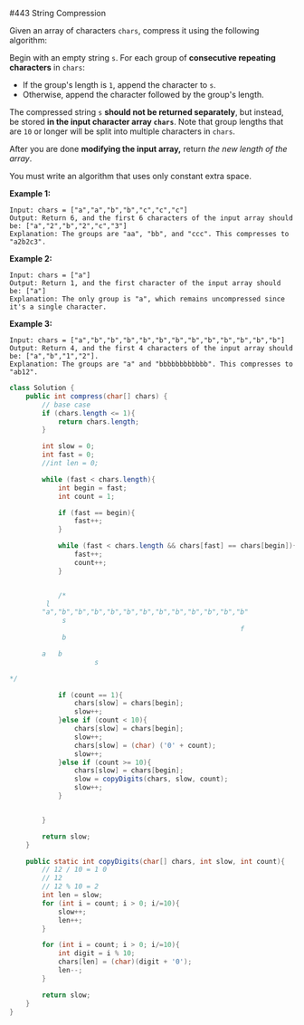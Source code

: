 #443 String Compression 

Given an array of characters `chars`, compress it using the following algorithm:

Begin with an empty string `s`. For each group of **consecutive repeating characters** in `chars`:

- If the group's length is `1`, append the character to `s`.
- Otherwise, append the character followed by the group's length.

The compressed string `s` **should not be returned separately**, but instead, be stored **in the input character array `chars`**. Note that group lengths that are `10` or longer will be split into multiple characters in `chars`.

After you are done **modifying the input array,** return *the new length of the array*.

You must write an algorithm that uses only constant extra space.

**Example 1:**

```
Input: chars = ["a","a","b","b","c","c","c"]
Output: Return 6, and the first 6 characters of the input array should be: ["a","2","b","2","c","3"]
Explanation: The groups are "aa", "bb", and "ccc". This compresses to "a2b2c3".
```

**Example 2:**

```
Input: chars = ["a"]
Output: Return 1, and the first character of the input array should be: ["a"]
Explanation: The only group is "a", which remains uncompressed since it's a single character.
```

**Example 3:**

```
Input: chars = ["a","b","b","b","b","b","b","b","b","b","b","b","b"]
Output: Return 4, and the first 4 characters of the input array should be: ["a","b","1","2"].
Explanation: The groups are "a" and "bbbbbbbbbbbb". This compresses to "ab12".
```





```java
class Solution {
    public int compress(char[] chars) {
        // base case
        if (chars.length <= 1){
            return chars.length;
        }

        int slow = 0;
        int fast = 0;
        //int len = 0;

        while (fast < chars.length){
            int begin = fast;
            int count = 1;

            if (fast == begin){
                fast++;
            }

            while (fast < chars.length && chars[fast] == chars[begin]){
                fast++;
                count++;
            }


            /*
         l
        "a","b","b","b","b","b","b","b","b","b","b","b","b"
             s
                                                         f
             b

        a   b
                     s

*/

            if (count == 1){
                chars[slow] = chars[begin];
                slow++;
            }else if (count < 10){
                chars[slow] = chars[begin];
                slow++;
                chars[slow] = (char) ('0' + count);
                slow++;
            }else if (count >= 10){
                chars[slow] = chars[begin];
                slow = copyDigits(chars, slow, count);
                slow++;
            }


        }

        return slow;
    }

    public static int copyDigits(char[] chars, int slow, int count){
        // 12 / 10 = 1 0
        // 12
        // 12 % 10 = 2
        int len = slow;
        for (int i = count; i > 0; i/=10){
            slow++;
            len++;
        }

        for (int i = count; i > 0; i/=10){
            int digit = i % 10;
            chars[len] = (char)(digit + '0');
            len--;
        }

        return slow;
    }
}

```

